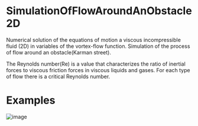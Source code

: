 # SimulationOfFlowAroundAnObstacle2D
Numerical solution of the equations of motion a viscous incompressible fluid (2D) in variables of the vortex-flow function. Simulation of the process of flow around an obstacle(Karman street).

The Reynolds number(Re) is a value that characterizes the ratio of inertial forces to viscous friction forces in viscous liquids and gases. For each type of flow there is a critical Reynolds number.

# Examples
![image](https://github.com/Andr0ni/MotionOfaViscousIncompressibleFluid2D/blob/main/Example.gif)
